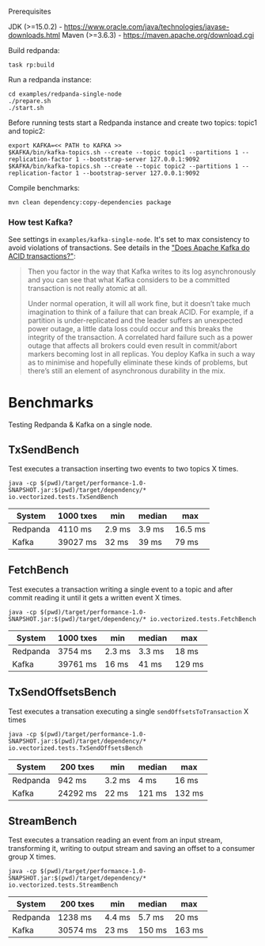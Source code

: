 Prerequisites

  JDK (>=15.0.2) - https://www.oracle.com/java/technologies/javase-downloads.html
  Maven (>=3.6.3) - https://maven.apache.org/download.cgi

Build redpanda:

    task rp:build

Run a redpanda instance:

    cd examples/redpanda-single-node
    ./prepare.sh
    ./start.sh

Before running tests start a Redpanda instance and create two topics: topic1 and topic2:

    export KAFKA=<< PATH to KAFKA >>
    $KAFKA/bin/kafka-topics.sh --create --topic topic1 --partitions 1 --replication-factor 1 --bootstrap-server 127.0.0.1:9092
    $KAFKA/bin/kafka-topics.sh --create --topic topic2 --partitions 1 --replication-factor 1 --bootstrap-server 127.0.0.1:9092

Compile benchmarks:

    mvn clean dependency:copy-dependencies package

### How test Kafka?

See settings in `examples/kafka-single-node`. It's set to max consistency to avoid violations of transactions. See details in the ["Does Apache Kafka do ACID transactions?"](https://medium.com/@andrew_schofield/does-apache-kafka-do-acid-transactions-647b207f3d0e):

> Then you factor in the way that Kafka writes to its log asynchronously and you can see that what Kafka considers to be a committed transaction is not really atomic at all.
>
> Under normal operation, it will all work fine, but it doesn’t take much imagination to think of a failure that can break ACID. For example, if a partition is under-replicated and the leader suffers an unexpected power outage, a little data loss could occur and this breaks the integrity of the transaction. A correlated hard failure such as a power outage that affects all brokers could even result in commit/abort markers becoming lost in all replicas. You deploy Kafka in such a way as to minimise and hopefully eliminate these kinds of problems, but there’s still an element of asynchronous durability in the mix.

# Benchmarks

Testing Redpanda & Kafka on a single node.

## TxSendBench

Test executes a transaction inserting two events to two topics X times.

    java -cp $(pwd)/target/performance-1.0-SNAPSHOT.jar:$(pwd)/target/dependency/* io.vectorized.tests.TxSendBench


| System | 1000 txes | min | median | max |
| ------ | --------- | ---- | ------- | --- |
| Redpanda | 4110 ms | 2.9 ms | 3.9 ms | 16.5 ms|
| Kafka | 39027 ms | 32 ms | 39 ms | 79 ms |

## FetchBench

Test executes a transaction writing a single event to a topic and after commit reading it until it gets a written event X times.

    java -cp $(pwd)/target/performance-1.0-SNAPSHOT.jar:$(pwd)/target/dependency/* io.vectorized.tests.FetchBench


| System | 1000 txes | min | median | max |
| ------ | --------- | ---- | ------- | --- |
| Redpanda | 3754 ms | 2.3 ms | 3.3 ms | 18 ms|
| Kafka | 39761 ms | 16 ms | 41 ms | 129 ms |

## TxSendOffsetsBench

Test executes a transation executing a single `sendOffsetsToTransaction` X times

    java -cp $(pwd)/target/performance-1.0-SNAPSHOT.jar:$(pwd)/target/dependency/* io.vectorized.tests.TxSendOffsetsBench


| System | 200 txes | min | median | max |
| ------ | --------- | ---- | ------- | --- |
| Redpanda | 942 ms | 3.2 ms | 4 ms | 16 ms|
| Kafka | 24292 ms | 22 ms | 121 ms | 132 ms |

## StreamBench

Test executes a transation reading an event from an input stream, transforming it, writing to output stream and saving an offset to a consumer group X times.

    java -cp $(pwd)/target/performance-1.0-SNAPSHOT.jar:$(pwd)/target/dependency/* io.vectorized.tests.StreamBench


| System | 200 txes | min | median | max |
| ------ | --------- | ---- | ------- | --- |
| Redpanda | 1238 ms | 4.4 ms | 5.7 ms | 20 ms|
| Kafka | 30574 ms | 23 ms | 150 ms | 163 ms |
